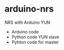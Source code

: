arduino-nrs
===========

NRS with Arduino YUN 
- Arduino code
- Python code YUN slave
- Pyhton code for master
